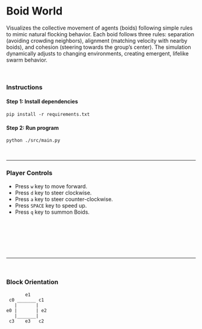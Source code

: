 # Boid World
Visualizes the collective movement of agents (boids) following simple rules to mimic natural flocking behavior. Each boid follows three rules: separation (avoiding crowding neighbors), alignment (matching velocity with nearby boids), and cohesion (steering towards the group’s center). The simulation dynamically adjusts to changing environments, creating emergent, lifelike swarm behavior.

<br>

### Instructions
#### Step 1: Install dependencies
```
pip install -r requirements.txt
```


#### Step 2: Run program
```
python ./src/main.py
```

<br>

---
### Player Controls
- Press `w` key to move forward.     
- Press `d` key to steer clockwise.     
- Press `a` key to steer counter-clockwise.
- Press `SPACE` key to speed up.
- Press `q` key to summon Boids.


<br>
<br>
<br>
<br>
<br>


---

<br>

### Block Orientation
```
       e1
 c0 _______ c1
   |       |
e0 |       | e2
   |_______|
 c3    e3   c2

```
